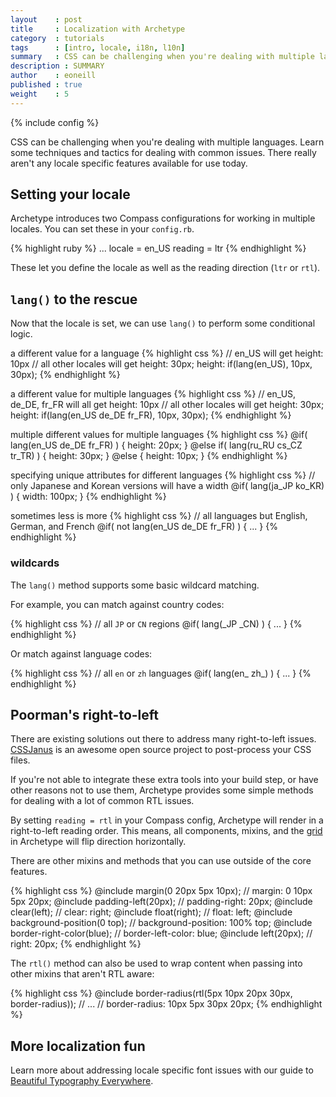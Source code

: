 ```yaml
---
layout    : post
title     : Localization with Archetype
category  : tutorials
tags      : [intro, locale, i18n, l10n]
summary   : CSS can be challenging when you're dealing with multiple languages. Learn some techniques and tactics for dealing with common issues.
description : SUMMARY
author    : eoneill
published : true
weight    : 5
---
```

{% include config %}

CSS can be challenging when you're dealing with multiple languages. Learn some techniques and tactics for dealing with common issues. There really aren't any locale specific features available for use today.

## Setting your locale

Archetype introduces two Compass configurations for working in multiple locales. You can set these in your `config.rb`.

{% highlight ruby %}
...
locale = en_US
reading = ltr
{% endhighlight %}

These let you define the locale as well as the reading direction (`ltr` or `rtl`).

## `lang()` to the rescue

Now that the locale is set, we can use `lang()` to perform some conditional logic.

a different value for a language
{% highlight css %}
// en_US will get height: 10px
// all other locales will get height: 30px;
height: if(lang(en_US), 10px, 30px);
{% endhighlight %}

a different value for multiple languages
{% highlight css %}
// en_US, de_DE, fr_FR will all get height: 10px
// all other locales will get height: 30px;
height: if(lang(en_US de_DE fr_FR), 10px, 30px);
{% endhighlight %}

multiple different values for multiple languages
{% highlight css %}
@if( lang(en_US de_DE fr_FR) ) {
  height: 20px;
}
@else if( lang(ru_RU cs_CZ tr_TR) ) {
  height: 30px;
}
@else {
  height: 10px;
}
{% endhighlight %}

specifying unique attributes for different languages
{% highlight css %}
// only Japanese and Korean versions will have a width
@if( lang(ja_JP ko_KR) ) {
  width: 100px;
}
{% endhighlight %}

sometimes less is more
{% highlight css %}
// all languages but English, German, and French
@if( not lang(en_US de_DE fr_FR) ) { ... }
{% endhighlight %}

### wildcards

The `lang()` method supports some basic wildcard matching.

For example, you can match against country codes:

{% highlight css %}
// all `JP` or `CN` regions
@if( lang(_JP _CN) ) { ... }
{% endhighlight %}

Or match against language codes:

{% highlight css %}
// all `en` or `zh` languages
@if( lang(en_ zh_) ) { ... }
{% endhighlight %}

## Poorman's right-to-left

There are existing solutions out there to address many right-to-left issues. [CSSJanus](http://cssjanus.commoner.com/) is an awesome open source project to post-process your CSS files.

If you're not able to integrate these extra tools into your build step, or have other reasons not to use them, Archetype provides some simple methods for dealing with a lot of common RTL issues.

By setting `reading = rtl` in your Compass config, Archetype will render in a right-to-left reading order. This means, all components, mixins, and the [grid](/tutorials/complex-layouts-grid/) in Archetype will flip direction horizontally.

There are other mixins and methods that you can use outside of the core features.

{% highlight css %}
@include margin(0 20px 5px 10px);     // margin: 0 10px 5px 20px;
@include padding-left(20px);          // padding-right: 20px;
@include clear(left);                 // clear: right;
@include float(right);                // float: left;
@include background-position(0 top);  // background-position: 100% top;
@include border-right-color(blue);    // border-left-color: blue;
@include left(20px);                  // right: 20px;
{% endhighlight %}

The `rtl()` method can also be used to wrap content when passing into other mixins that aren't RTL aware:

{% highlight css %}
@include border-radius(rtl(5px 10px 20px 30px, border-radius));
// ...
// border-radius: 10px 5px 30px 20px;
{% endhighlight %}

## More localization fun

Learn more about addressing locale specific font issues with our guide to [Beautiful Typography Everywhere](/tutorials/beautiful-typography-everywhere).